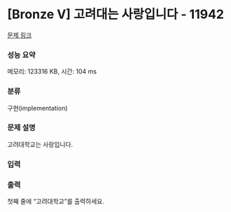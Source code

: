 # [Bronze V] 고려대는 사랑입니다 - 11942 

[문제 링크](https://www.acmicpc.net/problem/11942) 

### 성능 요약

메모리: 123316 KB, 시간: 104 ms

### 분류

구현(implementation)

### 문제 설명

<p>고려대학교는 사랑입니다.</p>

### 입력 

 

### 출력 

 <p>첫째 줄에 “고려대학교”를 출력하세요.</p>



